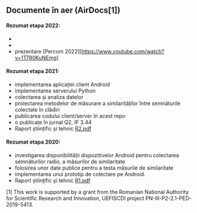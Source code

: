 
## Documente în aer (AirDocs[1])

#### Rezumat etapa 2022:
  * 
  * 
  * prezentare [Percom 2022][https://www.youtube.com/watch?v=1T780KuNEmg]

 
#### Rezumat etapa 2021:

 * implementarea aplicației client Android
 * implementarea serverului Python
 * colectarea și analiza datelor
 * proiectarea metodelor de măsurare a similarităților între semnăturile colectate în clădiri
 * publicarea codului client/server în acest repo
 * o publicațe în jurnal Q2, IF 3.44
 * Raport științific și tehnic [R2.pdf](https://github.com/documenteinaer/Raportari/blob/53ff763cdbc5bf393206d236bcb51e7179fcae77/airdocs_R2.pdf)


#### Rezumat etapa 2020:

 * investigarea disponibilității dispozitivelor Android pentru 
 colectarea semnăturilor radio, a măsurilor de similaritate
 * folosirea unor date publice pentru a testa măsurile de similaritate 
 * implementarea unui prototip de colectare pe Android.
 * Raport științific și tehnic [R1.pdf](https://github.com/documenteinaer/Raportari/blob/53ff763cdbc5bf393206d236bcb51e7179fcae77/airdocs_R1.pdf)


[1] This work is supported  by a grant from the Romanian National Authority for Scientific Research and Innovation, UEFISCDI project PN-III-P2-2.1-PED-2019-5413. 

